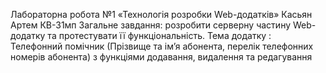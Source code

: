 Лабораторна робота №1 «Технологія розробки Web-додатків» Касьян Артем КВ-31мп Загальне завдання: розробити серверну частину Web-додатку та протестувати її функціональність. Тема додатку : Телефонний помічник (Прізвище та ім’я абонента, перелік телефонних номерів абонента) з функціями додавання, видалення та редагування